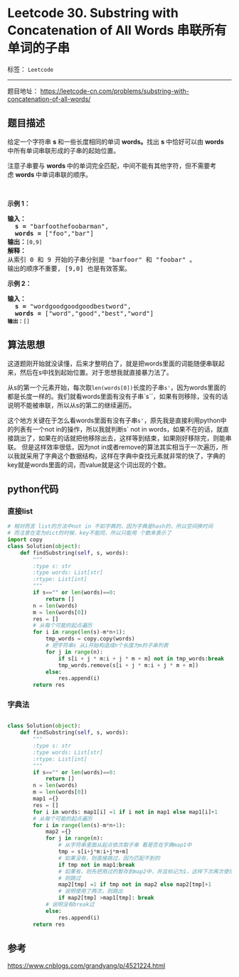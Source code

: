 ﻿# Leetcode 30. Substring with Concatenation of All Words 串联所有单词的子串

标签： `Leetcode`

---

题目地址： https://leetcode-cn.com/problems/substring-with-concatenation-of-all-words/  

## 题目描述    

<p>给定一个字符串&nbsp;<strong>s&nbsp;</strong>和一些长度相同的单词&nbsp;<strong>words。</strong>找出 <strong>s </strong>中恰好可以由&nbsp;<strong>words </strong>中所有单词串联形成的子串的起始位置。</p>

<p>注意子串要与&nbsp;<strong>words </strong>中的单词完全匹配，中间不能有其他字符，但不需要考虑&nbsp;<strong>words&nbsp;</strong>中单词串联的顺序。</p>

<p>&nbsp;</p>

<p><strong>示例 1：</strong></p>

<pre><strong>输入：
  s =</strong> "barfoothefoobarman",
<strong>  words = </strong>["foo","bar"]
<strong>输出：</strong><code>[0,9]</code>
<strong>解释：</strong>
从索引 0 和 9 开始的子串分别是 "barfoor" 和 "foobar" 。
输出的顺序不重要, [9,0] 也是有效答案。
</pre>

<p><strong>示例 2：</strong></p>

<pre><strong>输入：
  s =</strong> "wordgoodgoodgoodbestword",
<strong>  words = </strong>["word","good","best","word"]
<code><span style=""><strong>输出：</strong></span>[]</code>
</pre>  

## 算法思想  

这道题刚开始就没读懂，后来才整明白了，就是把words里面的词能随便串联起来，然后在s中找到起始位置。对于思想我就直接暴力法了。  

从s的第一个元素开始，每次取`len(words[0])`长度的子串`s'`，因为words里面的都是长度一样的。我们就看words里面有没有子串`s``，如果有则移除，没有的话说明不能被串联，所以从s的第二的继续遍历。  

这个地方关键在于怎么看words里面有没有子串`s'`，原先我是直接利用python中的列表有一个not in的操作，所以我就判断s` not in words，如果不在的话，就直接跳出了，如果在的话就把他移除出去，这样等到结束，如果刚好移除完，则能串联。 但是这样效率很低，因为not in或者remove的算法其实相当于一次遍历，所以我就采用了字典这个数据结构，这样在字典中查找元素就非常的快了，字典的key就是words里面的词，而value就是这个词出现的个数。  

## python代码  

### 直接list  

```python
# 相对而言 list的方法中not in 不如字典的，因为字典是hash的，所以空间换时间
# 而注意在变为dict的时候，key不能同，所以只能用 个数来表示了
import copy
class Solution(object):
    def findSubstring(self, s, words):
        """
        :type s: str
        :type words: List[str]
        :rtype: List[int]
        """
        if s=="" or len(words)==0:
            return []
        n = len(words)
        m = len(words[0])
        res = []
        # 从每个可能的起点遍历
        for i in range(len(s)-m*n+1):
            tmp_words = copy.copy(words)
            # 把字符串s 从i开始构造成n个长度为m的子串列表
            for j in range(n):
                if s[i + j * m:i + j * m + m] not in tmp_words:break
                tmp_words.remove(s[i + j * m:i + j * m + m])
            else:
                res.append(i)
        return res
```


### 字典法

```python  

class Solution(object):
    def findSubstring(self, s, words):
        """
        :type s: str
        :type words: List[str]
        :rtype: List[int]
        """
        if s=="" or len(words)==0:
            return []
        n = len(words)
        m = len(words[0])
        map1 ={}
        res = []
        for i in words: map1[i] =1 if i not in map1 else map1[i]+1
        # 从每个可能的起点遍历
        for i in range(len(s)-m*n+1):
            map2 ={}
            for j in range(n):
                # 从字符串里面从起点依次取子串 看是否在字典map1中
                tmp = s[i+j*m:i+j*m+m]
                # 如果没有，则直接跳过，因为匹配不到的
                if tmp not in map1:break
                # 如果有，则先把用过的暂存到map2中，并且标记为1，这样下次再次使用的时候进行比较，如果>1，则说明使用了两次
                # 则跳过
                map2[tmp] =1 if tmp not in map2 else map2[tmp]+1
                # 说明使用了两次，则跳出
                if map2[tmp] >map1[tmp]: break
            # 说明没有break过
            else:
                res.append(i)
        return res

```   

## 参考  

https://www.cnblogs.com/grandyang/p/4521224.html




